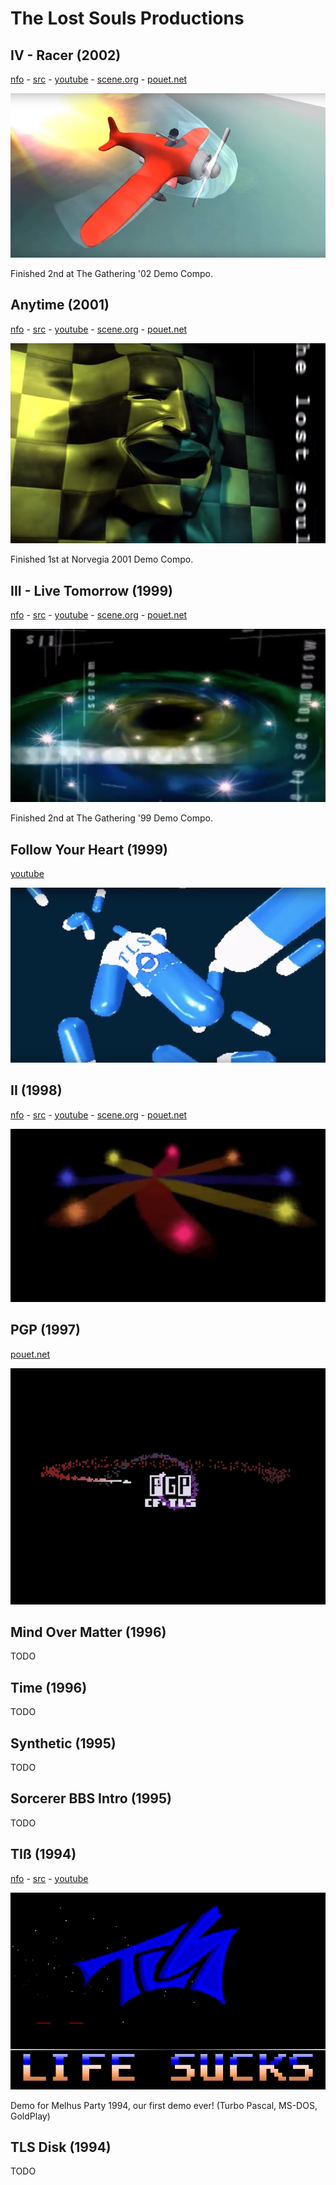 # The Lost Souls Productions

## IV - Racer (2002)
[nfo](https://github.com/the-lost-souls/IV/blob/master/src/racer.nfo) - 
[src](https://github.com/the-lost-souls/IV) - 
[youtube](https://www.youtube.com/watch?v=mHV_oIYZyEg) - 
[scene.org](https://files.scene.org/view/parties/2002/thegathering02/demo/iv_-_racer_by_tls.zip) - 
[pouet.net](http://www.pouet.net/prod.php?which=5555)

[![screenshot](images/thumbnails/iv.jpg)](https://www.youtube.com/watch?v=mHV_oIYZyEg)

Finished 2nd at The Gathering '02 Demo Compo.


## Anytime (2001)
[nfo](https://github.com/the-lost-souls/anytime/blob/master/src/anytime.nfo) -
[src](https://github.com/the-lost-souls/anytime) - [youtube](https://www.youtube.com/watch?v=_ubBTbGcLv8) - [scene.org](https://files.scene.org/view/parties/2001/norvegia01/demo/tls-anytime.zip) - [pouet.net](http://www.pouet.net/prod.php?which=4244)

[![screenshot](images/thumbnails/anytime.jpg)](https://www.youtube.com/watch?v=_ubBTbGcLv8) 

Finished 1st at Norvegia 2001 Demo Compo.


## III - Live Tomorrow (1999)
[nfo](https://github.com/the-lost-souls/III/blob/master/src/TLS_III.NFO) - 
[src](https://github.com/the-lost-souls/III) - 
[youtube](https://www.youtube.com/watch?v=Rd-w4rKwvr4) - 
[scene.org](https://files.scene.org/view/parties/1999/thegathering99/demo/tls_iii.zip) - 
[pouet.net](http://www.pouet.net/prod.php?which=5919)

[![screenshot](images/thumbnails/III.jpg)](https://www.youtube.com/watch?v=Rd-w4rKwvr4)

Finished 2nd at The Gathering '99 Demo Compo.


## Follow Your Heart (1999)
[youtube](https://www.youtube.com/watch?v=Rd-w4rKwvr4)

[![screenshot](images/thumbnails/FYH.jpg)](https://www.youtube.com/watch?v=u9j6pc9UeRs)


## II (1998)
[nfo](https://github.com/the-lost-souls/II/blob/master/src/TLS_II.NFO) - 
[src](https://github.com/the-lost-souls/II) - 
[youtube](https://www.youtube.com/watch?v=SQGvSi6TyXA) - [scene.org](https://files.scene.org/view/parties/1998/thegathering98/demo/tls_ii.zip) - [pouet.net](http://www.pouet.net/prod.php?which=5923)

[![screenshot](images/thumbnails/II.jpg)](https://www.youtube.com/watch?v=SQGvSi6TyXA)


## PGP (1997)
[pouet.net](http://www.pouet.net/prod.php?which=15848)

[![screenshot](images/thumbnails/pgp.gif)](https://www.youtube.com/watch?v=u9j6pc9UeRs)


## Mind Over Matter (1996)
TODO


## Time (1996)
TODO


## Synthetic (1995)
TODO


## Sorcerer BBS Intro (1995)
TODO


## TIß (1994)
[nfo](https://github.com/the-lost-souls/TiB/blob/master/TLS.NFO) - 
[src](https://github.com/the-lost-souls/TiB) - 
[youtube](https://youtu.be/4rLNIgGAGlk)

[![screenshot](images/thumbnails/tib.png)](https://youtu.be/4rLNIgGAGlk)

Demo for Melhus Party 1994, our first demo ever! (Turbo Pascal, MS-DOS, GoldPlay)

## TLS Disk (1994)
TODO



